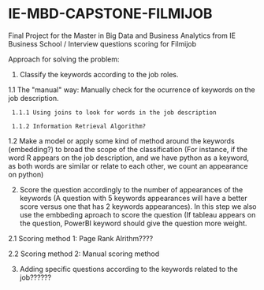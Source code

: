 # IE-MBD-CAPSTONE-FILMIJOB
Final Project for the Master in Big Data and Business Analytics from IE Business School / Interview questions scoring for Filmijob


Approach for solving the problem:

1. Classify the keywords according to the job roles.

 1.1 The "manual" way: Manually check for the ocurrence of keywords on the job description.

     1.1.1 Using joins to look for words in the job description
   
     1.1.2 Information Retrieval Algorithm?

 1.2 Make a model or apply some kind of method around the keywords (embedding?) to broad the scope of the classification (For instance, if the word R appears
on the job description, and we have python as a keyword, as both words are similar or relate to each other, we count an appearance on python) 

2. Score the question accordingly to the number of appearances of the keywords (A question with 5 keywords appearances will have a better score versus one that
has 2 keywords appearances). In this step we also use the embbeding aproach to score the question (If tableau appears on the question, PowerBI keyword should 
give the question more weight.

  2.1 Scoring method 1: Page Rank Alrithm????
 
  2.2 Scoring method 2: Manual scoring method
 
3. Adding specific questions according to the keywords related to the job??????

